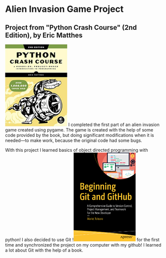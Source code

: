 # Alien Invasion Game Project
## Project from "Python Crash Course" (2nd Edition), by Eric Matthes

<img src="readme_images/p_crashcourse.png" width="200" align=”left”/>
I completed the first part of an alien invasion game created using pygame. The game is created with the help of
some code provided by the book, but doing significant modifications when it is needed—to make work, because
the original code had some bugs.

With this project I learned basics of object directed programming with python! I also decided to use Git !<img src="readme_images/beggining_git.png" width="200" align=”left”/>
for the first time and synchronized the project on my computer with my github! I learned a lot about Git
with the help of a book.